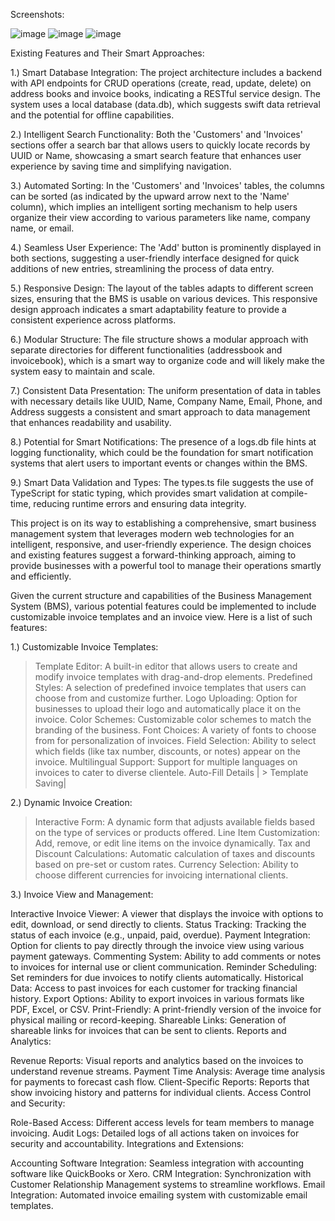 Screenshots: 

![image](https://github.com/Vrdevil44/BMS-project/assets/125772875/307ea719-14cd-4e63-8450-a37ba5a69069)
![image](https://github.com/Vrdevil44/BMS-project/assets/125772875/0740a55f-48d8-4ab6-abcd-1f9fd89924ee)
![image](https://github.com/Vrdevil44/BMS-project/assets/125772875/dfaa9c55-03c6-46cf-9bbd-c7ec5ee8726d)


Existing Features and Their Smart Approaches:

1.) Smart Database Integration: The project architecture includes a backend with API endpoints for CRUD operations (create, read, update, delete) on address books and invoice books, indicating a RESTful service design. The system uses a local database (data.db), which suggests swift data retrieval and the potential for offline capabilities.

2.) Intelligent Search Functionality: Both the 'Customers' and 'Invoices' sections offer a search bar that allows users to quickly locate records by UUID or Name, showcasing a smart search feature that enhances user experience by saving time and simplifying navigation.

3.) Automated Sorting: In the 'Customers' and 'Invoices' tables, the columns can be sorted (as indicated by the upward arrow next to the 'Name' column), which implies an intelligent sorting mechanism to help users organize their view according to various parameters like name, company name, or email.

4.) Seamless User Experience: The 'Add' button is prominently displayed in both sections, suggesting a user-friendly interface designed for quick additions of new entries, streamlining the process of data entry.

5.) Responsive Design: The layout of the tables adapts to different screen sizes, ensuring that the BMS is usable on various devices. This responsive design approach indicates a smart adaptability feature to provide a consistent experience across platforms.

6.) Modular Structure: The file structure shows a modular approach with separate directories for different functionalities (addressbook and invoicebook), which is a smart way to organize code and will likely make the system easy to maintain and scale.

7.) Consistent Data Presentation: The uniform presentation of data in tables with necessary details like UUID, Name, Company Name, Email, Phone, and Address suggests a consistent and smart approach to data management that enhances readability and usability.

8.) Potential for Smart Notifications: The presence of a logs.db file hints at logging functionality, which could be the foundation for smart notification systems that alert users to important events or changes within the BMS.

9.) Smart Data Validation and Types: The types.ts file suggests the use of TypeScript for static typing, which provides smart validation at compile-time, reducing runtime errors and ensuring data integrity.

This project is on its way to establishing a comprehensive, smart business management system that leverages modern web technologies for an intelligent, responsive, and user-friendly experience. The design choices and existing features suggest a forward-thinking approach, aiming to provide businesses with a powerful tool to manage their operations smartly and efficiently.

Given the current structure and capabilities of the Business Management System (BMS), various potential features could be implemented to include customizable invoice templates and an invoice view. Here is a list of such features:

1.) Customizable Invoice Templates:

> Template Editor: A built-in editor that allows users to create and modify invoice templates with drag-and-drop elements.
> Predefined Styles: A selection of predefined invoice templates that users can choose from and customize further.
> Logo Uploading: Option for businesses to upload their logo and automatically place it on the invoice.
> Color Schemes: Customizable color schemes to match the branding of the business.
> Font Choices: A variety of fonts to choose from for personalization of invoices.
> Field Selection: Ability to select which fields (like tax number, discounts, or notes) appear on the invoice.
> Multilingual Support: Support for multiple languages on invoices to cater to diverse clientele.
> Auto-Fill Details | > Template Saving|

2.) Dynamic Invoice Creation:

> Interactive Form: A dynamic form that adjusts available fields based on the type of services or products offered.
> Line Item Customization: Add, remove, or edit line items on the invoice dynamically.
> Tax and Discount Calculations: Automatic calculation of taxes and discounts based on pre-set or custom rates.
> Currency Selection: Ability to choose different currencies for invoicing international clients.

3.) Invoice View and Management:

Interactive Invoice Viewer: A viewer that displays the invoice with options to edit, download, or send directly to clients.
Status Tracking: Tracking the status of each invoice (e.g., unpaid, paid, overdue).
Payment Integration: Option for clients to pay directly through the invoice view using various payment gateways.
Commenting System: Ability to add comments or notes to invoices for internal use or client communication.
Reminder Scheduling: Set reminders for due invoices to notify clients automatically.
Historical Data: Access to past invoices for each customer for tracking financial history.
Export Options: Ability to export invoices in various formats like PDF, Excel, or CSV.
Print-Friendly: A print-friendly version of the invoice for physical mailing or record-keeping.
Shareable Links: Generation of shareable links for invoices that can be sent to clients.
Reports and Analytics:

Revenue Reports: Visual reports and analytics based on the invoices to understand revenue streams.
Payment Time Analysis: Average time analysis for payments to forecast cash flow.
Client-Specific Reports: Reports that show invoicing history and patterns for individual clients.
Access Control and Security:

Role-Based Access: Different access levels for team members to manage invoicing.
Audit Logs: Detailed logs of all actions taken on invoices for security and accountability.
Integrations and Extensions:

Accounting Software Integration: Seamless integration with accounting software like QuickBooks or Xero.
CRM Integration: Synchronization with Customer Relationship Management systems to streamline workflows.
Email Integration: Automated invoice emailing system with customizable email templates.

